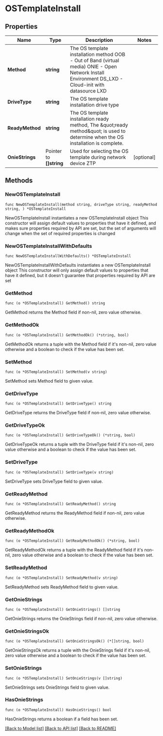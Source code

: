 # OSTemplateInstall

## Properties

Name | Type | Description | Notes
------------ | ------------- | ------------- | -------------
**Method** | **string** | The OS template installation method                     OOB - Out of Band (virtual media)                     ONIE - Open Network Install Environment                     DS_LXD - Cloud-init with datasource LXD | 
**DriveType** | **string** | The OS template installation drive type | 
**ReadyMethod** | **string** | The OS template installation ready method,                     The \&quot;ready method\&quot; is used to determine when the OS installation is complete. | 
**OnieStrings** | Pointer to **[]string** | Used for selecting the OS template during network device ZTP | [optional] 

## Methods

### NewOSTemplateInstall

`func NewOSTemplateInstall(method string, driveType string, readyMethod string, ) *OSTemplateInstall`

NewOSTemplateInstall instantiates a new OSTemplateInstall object
This constructor will assign default values to properties that have it defined,
and makes sure properties required by API are set, but the set of arguments
will change when the set of required properties is changed

### NewOSTemplateInstallWithDefaults

`func NewOSTemplateInstallWithDefaults() *OSTemplateInstall`

NewOSTemplateInstallWithDefaults instantiates a new OSTemplateInstall object
This constructor will only assign default values to properties that have it defined,
but it doesn't guarantee that properties required by API are set

### GetMethod

`func (o *OSTemplateInstall) GetMethod() string`

GetMethod returns the Method field if non-nil, zero value otherwise.

### GetMethodOk

`func (o *OSTemplateInstall) GetMethodOk() (*string, bool)`

GetMethodOk returns a tuple with the Method field if it's non-nil, zero value otherwise
and a boolean to check if the value has been set.

### SetMethod

`func (o *OSTemplateInstall) SetMethod(v string)`

SetMethod sets Method field to given value.


### GetDriveType

`func (o *OSTemplateInstall) GetDriveType() string`

GetDriveType returns the DriveType field if non-nil, zero value otherwise.

### GetDriveTypeOk

`func (o *OSTemplateInstall) GetDriveTypeOk() (*string, bool)`

GetDriveTypeOk returns a tuple with the DriveType field if it's non-nil, zero value otherwise
and a boolean to check if the value has been set.

### SetDriveType

`func (o *OSTemplateInstall) SetDriveType(v string)`

SetDriveType sets DriveType field to given value.


### GetReadyMethod

`func (o *OSTemplateInstall) GetReadyMethod() string`

GetReadyMethod returns the ReadyMethod field if non-nil, zero value otherwise.

### GetReadyMethodOk

`func (o *OSTemplateInstall) GetReadyMethodOk() (*string, bool)`

GetReadyMethodOk returns a tuple with the ReadyMethod field if it's non-nil, zero value otherwise
and a boolean to check if the value has been set.

### SetReadyMethod

`func (o *OSTemplateInstall) SetReadyMethod(v string)`

SetReadyMethod sets ReadyMethod field to given value.


### GetOnieStrings

`func (o *OSTemplateInstall) GetOnieStrings() []string`

GetOnieStrings returns the OnieStrings field if non-nil, zero value otherwise.

### GetOnieStringsOk

`func (o *OSTemplateInstall) GetOnieStringsOk() (*[]string, bool)`

GetOnieStringsOk returns a tuple with the OnieStrings field if it's non-nil, zero value otherwise
and a boolean to check if the value has been set.

### SetOnieStrings

`func (o *OSTemplateInstall) SetOnieStrings(v []string)`

SetOnieStrings sets OnieStrings field to given value.

### HasOnieStrings

`func (o *OSTemplateInstall) HasOnieStrings() bool`

HasOnieStrings returns a boolean if a field has been set.


[[Back to Model list]](../README.md#documentation-for-models) [[Back to API list]](../README.md#documentation-for-api-endpoints) [[Back to README]](../README.md)


